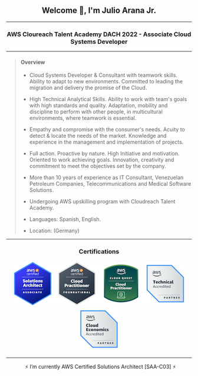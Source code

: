 &nbsp;
<h2 align="center">Welcome 👋, I'm Julio Arana Jr.</h2>
<hr align="center" size="6" width="100%"  color="green"></hr>

<h3 align="center">AWS Cloureach Talent Academy DACH 2022 - Associate Cloud Systems Developer</h3>
<hr align="center" size="6" width="100%"  color="green"></hr>

> #### **Overview**
> - Cloud Systems Developer & Consultant with teamwork skills. Ability to adapt to new environments. Committed to leading the migration and delivery the promise of the Cloud.
> 
> - High Technical Analytical Skills. Ability to work with team's goals with high standards and quality. Adaptation, mobility and discipline to perform with other people, in multicultural environments, where teamwork is essential.
> 
> - Empathy and compromise with the consumer's needs. Acuity to detect &  locate the needs of the market. Knowledge and experience in the management and implementation of projects.
> 
> - Full action. Proactive by nature. High Initiative and motivation.  Oriented to work achieving goals. Innovation, creativity and commitment to meet the objectives set by the company.
> 
> - More than 10 years of experience as IT Consultant, Venezuelan Petroleum Companies, Telecommunications and Medical Software Solutions.
> - Undergoing AWS upskilling program with Cloudreach Talent Academy.
> - Languages: Spanish, English.
> - Location: (Germany)

<hr align="center" size="6" width="100%"  color="green"></hr>
<h3 align="center">Certifications</h3>
<div align="center"><img src=https://github.com/julioaranajr/julioaranajr/blob/main/aws-certified-saa-120x120.png><img src=https://github.com/julioaranajr/julioaranajr/blob/main/aws-certified-cloud-practitioner-120x120.png><img src=https://github.com/julioaranajr/julioaranajr/blob/main/aws-cloud-quest-cloud-practitioner-120x120.png><img src=https://github.com/julioaranajr/julioaranajr/blob/main/aws-partner-accreditation-technical-120x120.png><img src=https://github.com/julioaranajr/julioaranajr/blob/main/aws-partner-cloud-economics-accreditation-120x120.png><div/>
<hr align="center" size="6" width="100%"  color="green"></hr>
&nbsp;
⚡ I’m currently AWS Certified Solutions Architect [SAA-C03]  ⚡
